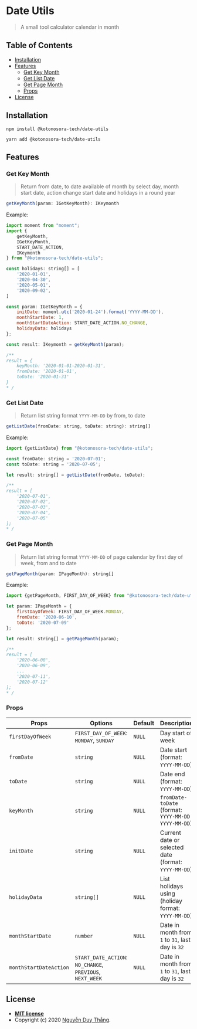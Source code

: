 # Date Utils

> A small tool calculator calendar in month

## Table of Contents

- [Installation](#installation)
- [Features](#features)
  - [Get Key Month](#get-key-month)
  - [Get List Date](#get-list-date)
  - [Get Page Month](#get-page-month)
  - [Props](#Props)
- [License](#license)

## Installation

```shell
npm install @kotonosora-tech/date-utils
```

```shell
yarn add @kotonosora-tech/date-utils
```

## Features

### Get Key Month

> Return from date, to date available of month by select day, month start date, action change start date and holidays in a round year

```javascript
getKeyMonth(param: IGetKeyMonth): IKeymonth
```

Example:

```javascript
import moment from "moment";
import {
    getKeyMonth,
    IGetKeyMonth,
    START_DATE_ACTION,
    IKeymonth
} from "@kotonosora-tech/date-utils";

const holidays: string[] = [
    '2020-01-01',
    '2020-04-30',
    '2020-05-01',
    '2020-09-02',
]

const param: IGetKeyMonth = {
    initDate: moment.utc('2020-01-24').format('YYYY-MM-DD'),
    monthStartDate: 1,
    monthStartDateAction: START_DATE_ACTION.NO_CHANGE,
    holidayData: holidays
};

const result: IKeymonth = getKeyMonth(param);

/**
result = {
    keyMonth: '2020-01-01-2020-01-31',
    fromDate: '2020-01-01',
    toDate: '2020-01-31'
}
* /
```

### Get List Date

> Return list string format `YYYY-MM-DD` by from, to date

```javascript
getListDate(fromDate: string, toDate: string): string[]
```

Example:

```javascript
import {getListDate} from "@kotonosora-tech/date-utils";

const fromDate: string = '2020-07-01';
const toDate: string = '2020-07-05';

let result: string[] = getListDate(fromDate, toDate);

/**
result = [
    '2020-07-01',
    '2020-07-02',
    '2020-07-03',
    '2020-07-04',
    '2020-07-05'
];
* /
```

### Get Page Month

> Return list string format `YYYY-MM-DD` of page calendar by first day of week, from and to date

```javascript
getPageMonth(param: IPageMonth): string[]
```

Example:

```javascript
import {getPageMonth, FIRST_DAY_OF_WEEK} from "@kotonosora-tech/date-utils";

let param: IPageMonth = {
    firstDayOfWeek: FIRST_DAY_OF_WEEK.MONDAY,
    fromDate: '2020-06-10',
    toDate: '2020-07-09'
};

let result: string[] = getPageMonth(param);

/**
result = [
    '2020-06-08',
    '2020-06-09',
    ...
    '2020-07-11',
    '2020-07-12'
];
* /
```

### Props

| Props                  | Options                                                   | Default | Description                                          |
| ---------------------- | --------------------------------------------------------- | ------- | ---------------------------------------------------- |
| `firstDayOfWeek`       | `FIRST_DAY_OF_WEEK`: `MONDAY`, `SUNDAY`                   | `NULL`  | Day start of week                                    |
| `fromDate`             | `string`                                                  | `NULL`  | Date start (format: `YYYY-MM-DD`)                    |
| `toDate`               | `string`                                                  | `NULL`  | Date end (format: `YYYY-MM-DD`)                      |
| `keyMonth`             | `string`                                                  | `NULL`  | `fromDate-toDate` (format: `YYYY-MM-DD-YYYY-MM-DD`)  |
| `initDate`             | `string`                                                  | `NULL`  | Current date or selected date (format: `YYYY-MM-DD`) |
| `holidayData`          | `string[]`                                                | `NULL`  | List holidays using (holiday format: `YYYY-MM-DD`)   |
| `monthStartDate`       | `number`                                                  | `NULL`  | Date in month from `1` to `31`, last day is `32`     |
| `monthStartDateAction` | `START_DATE_ACTION`: `NO_CHANGE`, `PREVIOUS`, `NEXT_WEEK` | `NULL`  | Date in month from `1` to `31`, last day is `32`     |

## License

- **[MIT license](./LICENSE)**
- Copyright (c) 2020 [Nguyễn Duy Thắng](https://kotonosora.dev 'My CV Online').
